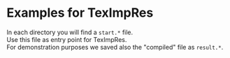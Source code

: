 # Examples for TexImpRes
In each directory you will find a `start.*` file.  
Use this file as entry point for TexImpRes.  
For demonstration purposes we saved also the "compiled" file as `result.*`.